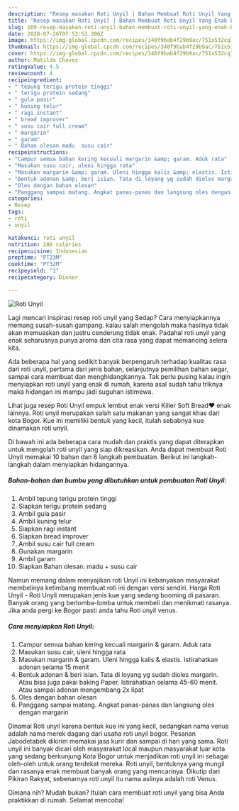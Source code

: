 ```yaml
---
description: "Resep masakan Roti Unyil | Bahan Membuat Roti Unyil Yang Enak Banget"
title: "Resep masakan Roti Unyil | Bahan Membuat Roti Unyil Yang Enak Banget"
slug: 169-resep-masakan-roti-unyil-bahan-membuat-roti-unyil-yang-enak-banget
date: 2020-07-26T07:53:53.306Z
image: https://img-global.cpcdn.com/recipes/340f9bab4f29b9ac/751x532cq70/roti-unyil-foto-resep-utama.jpg
thumbnail: https://img-global.cpcdn.com/recipes/340f9bab4f29b9ac/751x532cq70/roti-unyil-foto-resep-utama.jpg
cover: https://img-global.cpcdn.com/recipes/340f9bab4f29b9ac/751x532cq70/roti-unyil-foto-resep-utama.jpg
author: Matilda Chavez
ratingvalue: 4.5
reviewcount: 4
recipeingredient:
- " tepung terigu protein tinggi"
- " terigu protein sedang"
- " gula pasir"
- " kuning telur"
- " ragi instant"
- " bread improver"
- " susu cair full cream"
- " margarin"
- " garam"
- " Bahan olesan madu  susu cair"
recipeinstructions:
- "Campur semua bahan kering kecuali margarin &amp; garam. Aduk rata"
- "Masukan susu cair, uleni hingga rata"
- "Masukan margarin &amp; garam. Uleni hingga kalis &amp; elastis. Istirahatkan adonan selama 15 menit"
- "Bentuk adonan &amp; beri isian. Tata di loyang yg sudah dioles margarin. Atau bisa juga pakai baking Paper. Istirahatkan selama 45-60 menit. Atau sampai adonan mengembang 2x lipat"
- "Oles dengan bahan olesan"
- "Panggang sampai matang. Angkat panas-panas dan langsung oles dengan margarin"
categories:
- Resep
tags:
- roti
- unyil

katakunci: roti unyil 
nutrition: 286 calories
recipecuisine: Indonesian
preptime: "PT23M"
cooktime: "PT32M"
recipeyield: "1"
recipecategory: Dinner

---
```



![Roti Unyil](https://img-global.cpcdn.com/recipes/340f9bab4f29b9ac/751x532cq70/roti-unyil-foto-resep-utama.jpg)

Lagi mencari inspirasi resep roti unyil yang Sedap? Cara menyiapkannya memang susah-susah gampang. kalau salah mengolah maka hasilnya tidak akan memuaskan dan justru cenderung tidak enak. Padahal roti unyil yang enak seharusnya punya aroma dan cita rasa yang dapat memancing selera kita.

Ada beberapa hal yang sedikit banyak berpengaruh terhadap kualitas rasa dari roti unyil, pertama dari jenis bahan, selanjutnya pemilihan bahan segar, sampai cara membuat dan menghidangkannya. Tak perlu pusing kalau ingin menyiapkan roti unyil yang enak di rumah, karena asal sudah tahu triknya maka hidangan ini mampu jadi suguhan istimewa.

Lihat juga resep Roti Unyil empuk lembut enak versi Killer Soft Bread❤️ enak lainnya. Roti unyil merupakan salah satu makanan yang sangat khas dari kota Bogor. Kue ini memiliki bentuk yang kecil, itulah sebabnya kue dinamakan roti unyil.


Di bawah ini ada beberapa cara mudah dan praktis yang dapat diterapkan untuk mengolah roti unyil yang siap dikreasikan. Anda dapat membuat Roti Unyil memakai 10 bahan dan 6 langkah pembuatan. Berikut ini langkah-langkah dalam menyiapkan hidangannya.

<!--inarticleads1-->

##### Bahan-bahan dan bumbu yang dibutuhkan untuk pembuatan Roti Unyil:

1. Ambil  tepung terigu protein tinggi
1. Siapkan  terigu protein sedang
1. Ambil  gula pasir
1. Ambil  kuning telur
1. Siapkan  ragi instant
1. Siapkan  bread improver
1. Ambil  susu cair full cream
1. Gunakan  margarin
1. Ambil  garam
1. Siapkan  Bahan olesan: madu + susu cair


Namun memang dalam menyajikan roti Unyil ini kebanyakan masyarakat membelinya ketimbang membuat roti ini dengan versi sendiri. Harga Roti Unyil - Roti Unyil merupakan jenis kue yang sedang booming di pasaran. Banyak orang yang berlomba-lomba untuk membeli dan menikmati rasanya. Jika anda pergi ke Bogor pasti anda tahu Roti unyil venus. 

<!--inarticleads2-->

##### Cara menyiapkan Roti Unyil:

1. Campur semua bahan kering kecuali margarin &amp; garam. Aduk rata
1. Masukan susu cair, uleni hingga rata
1. Masukan margarin &amp; garam. Uleni hingga kalis &amp; elastis. Istirahatkan adonan selama 15 menit
1. Bentuk adonan &amp; beri isian. Tata di loyang yg sudah dioles margarin. Atau bisa juga pakai baking Paper. Istirahatkan selama 45-60 menit. Atau sampai adonan mengembang 2x lipat
1. Oles dengan bahan olesan
1. Panggang sampai matang. Angkat panas-panas dan langsung oles dengan margarin


Dinamai Roti unyil karena bentuk kue ini yang kecil, sedangkan nama venus adalah nama merek dagang dari usaha roti unyil bogor. Pesanan Jabodetabek dikirim memakai jasa kurir dan sampai di hari yang sama. Roti unyil ini banyak dicari oleh masyarakat local maupun masyarakat luar kota yang sedang berkunjung Kota Bogor untuk menjadikan roti unyil ini sebagai oleh-oleh untuk orang terdekat mereka. Roti unyil, bentuknya yang mungil dan rasanya enak membuat banyak orang yang mencarinya. Dikutip dari Pikiran Rakyat, sebenarnya roti unyil itu nama aslinya adalah roti Venus. 

Gimana nih? Mudah bukan? Itulah cara membuat roti unyil yang bisa Anda praktikkan di rumah. Selamat mencoba!
